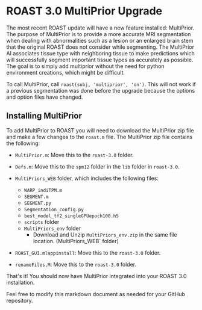 # ROAST 3.0 MultiPrior Upgrade

The most recent ROAST update will have a new feature installed: MultiPrior. The purpose of MultiPrior is to provide a more accurate MRI segmentation when dealing with abnormalities such as a lesion or an enlarged brain stem that the original ROAST does not consider while segmenting. The MultiPrior AI associates tissue type with neighboring tissue to make predictions which will successfully segment important tissue types as accurately as possible. The goal is to simply add multiprior without the need for python environment creations, which might be difficult.

To call MultiPrior, call `roast(subj, 'multiprior', 'on')`. This will not work if a previous segmentation was done before the upgrade because the options and option files have changed.

## Installing MultiPrior

To add MultiPrior to ROAST you will need to download the MultiPrior zip file and make a few changes to the `roast.m` file. The MultiPrior zip file contains the following:

- `MultiPrior.m`: Move this to the `roast-3.0` folder.

- `Defs.m`: Move this to the `spm12` folder in the `lib` folder in `roast-3.0`.

- `MultiPriors_WEB` folder, which includes the following files:

  - `WARP_indiTPM.m`
  - `SEGMENT.m`
  - `SEGMENT.py`
  - `Segmentation_config.py`
  - `best_model_tf2_singleGPUepoch100.h5`
  - `scripts` folder
  - `MultiPriors_env` folder
    - Download and Unzip `MultiPriors_env.zip` in the same file location. (MultiPriors_WEB` folder)

- `ROAST_GUI.mlappinstall`: Move this to the `roast-3.0` folder.

- `renameFiles.M`: Move this to the `roast-3.0` folder.

That's it! You should now have MultiPrior integrated into your ROAST 3.0 installation.

Feel free to modify this markdown document as needed for your GitHub repository.

